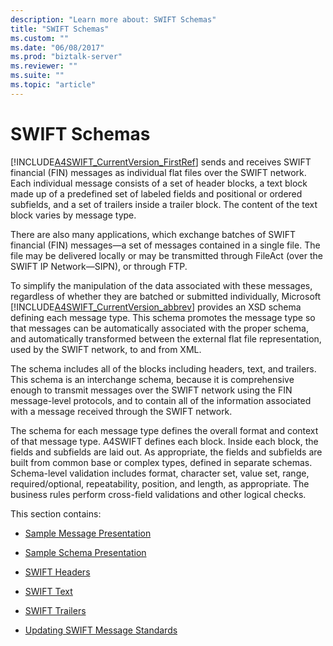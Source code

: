 ```yaml
---
description: "Learn more about: SWIFT Schemas"
title: "SWIFT Schemas"
ms.custom: ""
ms.date: "06/08/2017"
ms.prod: "biztalk-server"
ms.reviewer: ""
ms.suite: ""
ms.topic: "article"
---
```

# SWIFT Schemas
[!INCLUDE[A4SWIFT_CurrentVersion_FirstRef](../../includes/a4swift-currentversion-firstref-md.md)] sends and receives SWIFT financial (FIN) messages as individual flat files over the SWIFT network. Each individual message consists of a set of header blocks, a text block made up of a predefined set of labeled fields and positional or ordered subfields, and a set of trailers inside a trailer block. The content of the text block varies by message type.  
  
 There are also many applications, which exchange batches of SWIFT financial (FIN) messages—a set of messages contained in a single file. The file may be delivered locally or may be transmitted through FileAct (over the SWIFT IP Network—SIPN), or through FTP.  
  
 To simplify the manipulation of the data associated with these messages, regardless of whether they are batched or submitted individually, Microsoft [!INCLUDE[A4SWIFT_CurrentVersion_abbrev](../../includes/a4swift-currentversion-abbrev-md.md)] provides an XSD schema defining each message type. This schema promotes the message type so that messages can be automatically associated with the proper schema, and automatically transformed between the external flat file representation, used by the SWIFT network, to and from XML.  
  
 The schema includes all of the blocks including headers, text, and trailers. This schema is an interchange schema, because it is comprehensive enough to transmit messages over the SWIFT network using the FIN message-level protocols, and to contain all of the information associated with a message received through the SWIFT network.  
  
 The schema for each message type defines the overall format and context of that message type. A4SWIFT defines each block. Inside each block, the fields and subfields are laid out. As appropriate, the fields and subfields are built from common base or complex types, defined in separate schemas. Schema-level validation includes format, character set, value set, range, required/optional, repeatability, position, and length, as appropriate. The business rules perform cross-field validations and other logical checks.  
  
 This section contains:  
  
-   [Sample Message Presentation](../../adapters-and-accelerators/accelerator-swift/sample-message-presentation.md)  
  
-   [Sample Schema Presentation](../../adapters-and-accelerators/accelerator-swift/sample-schema-presentation.md)  
  
-   [SWIFT Headers](../../adapters-and-accelerators/accelerator-swift/swift-headers.md)  
  
-   [SWIFT Text](../../adapters-and-accelerators/accelerator-swift/swift-text.md)  
  
-   [SWIFT Trailers](../../adapters-and-accelerators/accelerator-swift/swift-trailers.md)  
  
-   [Updating SWIFT Message Standards](../../adapters-and-accelerators/accelerator-swift/updating-swift-messaging-standards.md)
